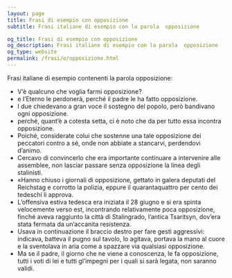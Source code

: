```yaml
---
layout: page
title: Frasi di esempio con opposizione 
subtitle: Frasi italiane di esempio con la parola  opposizione

og_title: Frasi di esempio con opposizione 
og_description: Frasi italiane di esempio con la parola  opposizione
og_type: website
permalink: /frasi/o/opposizione.html
---
```


Frasi italiane di esempio contenenti la parola opposizione:


- V’è qualcuno che voglia farmi opposizione?
- e l’Eterno le perdonerà, perché il padre le ha fatto opposizione.
- I due chiedevano a gran voce il sostegno del popolo, però bandivano ogni opposizione.
- perché, quant’è a cotesta setta, ci è noto che da per tutto essa incontra opposizione.
- Poiché, considerate colui che sostenne una tale opposizione dei peccatori contro a sé, onde non abbiate a stancarvi, perdendovi d’animo.
- Cercavo di convincerlo che era importante continuare a intervenire alle assemblee, non lasciar passare senza opposizione la linea degli stalinisti.
- «Hanno chiuso i giornali di opposizione, gettato in galera deputati del Reichstag e corrotto la polizia, eppure il quarantaquattro per cento dei tedeschi li approva.
- L’offensiva estiva tedesca era iniziata il 28 giugno e si era spinta velocemente verso est, incontrando relativamente poca opposizione, finché aveva raggiunto la città di Stalingrado, l’antica Tsaritsyn, dov’era stata fermata da un’accanita resistenza.
- Usava in continuazione il braccio destro per fare gesti aggressivi: indicava, batteva il pugno sul tavolo, lo agitava, portava la mano al cuore e la sventolava in aria come a spazzare via qualsiasi opposizione.
- Ma se il padre, il giorno che ne viene a conoscenza, le fa opposizione, tutti i voti di lei e tutti gl’impegni per i quali si sarà legata, non saranno validi.
